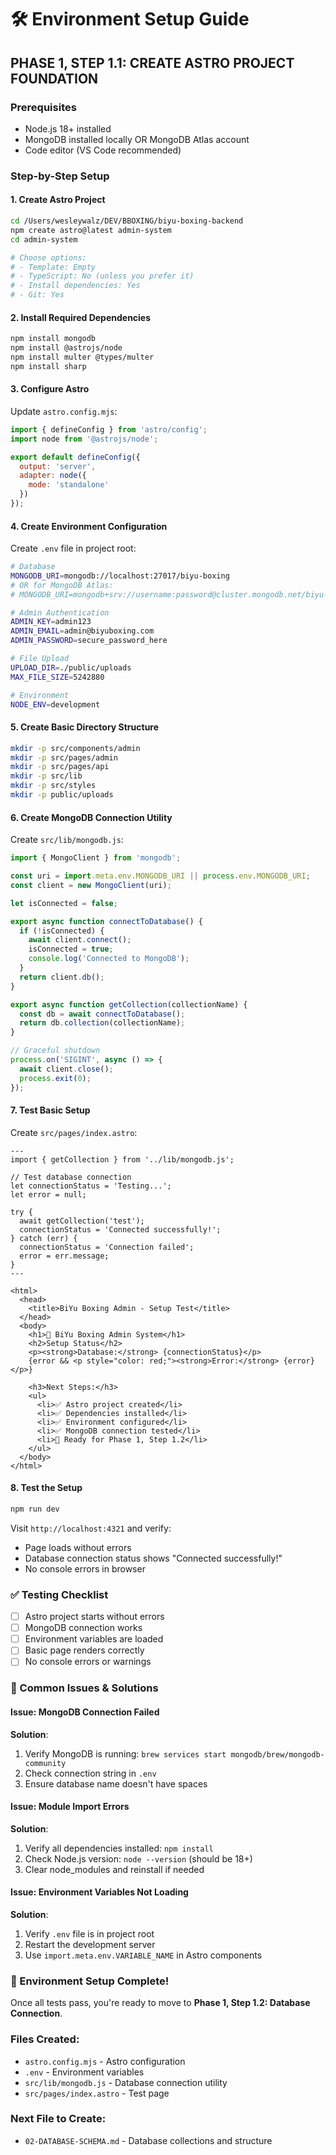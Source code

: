# 🛠️ Environment Setup Guide

## PHASE 1, STEP 1.1: CREATE ASTRO PROJECT FOUNDATION

### Prerequisites
- Node.js 18+ installed
- MongoDB installed locally OR MongoDB Atlas account
- Code editor (VS Code recommended)

### Step-by-Step Setup

#### 1. Create Astro Project
```bash
cd /Users/wesleywalz/DEV/BBOXING/biyu-boxing-backend
npm create astro@latest admin-system
cd admin-system

# Choose options:
# - Template: Empty
# - TypeScript: No (unless you prefer it)
# - Install dependencies: Yes
# - Git: Yes
```

#### 2. Install Required Dependencies
```bash
npm install mongodb
npm install @astrojs/node
npm install multer @types/multer
npm install sharp
```

#### 3. Configure Astro
Update `astro.config.mjs`:
```javascript
import { defineConfig } from 'astro/config';
import node from '@astrojs/node';

export default defineConfig({
  output: 'server',
  adapter: node({
    mode: 'standalone'
  })
});
```

#### 4. Create Environment Configuration
Create `.env` file in project root:
```bash
# Database
MONGODB_URI=mongodb://localhost:27017/biyu-boxing
# OR for MongoDB Atlas:
# MONGODB_URI=mongodb+srv://username:password@cluster.mongodb.net/biyu-boxing

# Admin Authentication
ADMIN_KEY=admin123
ADMIN_EMAIL=admin@biyuboxing.com
ADMIN_PASSWORD=secure_password_here

# File Upload
UPLOAD_DIR=./public/uploads
MAX_FILE_SIZE=5242880

# Environment
NODE_ENV=development
```

#### 5. Create Basic Directory Structure
```bash
mkdir -p src/components/admin
mkdir -p src/pages/admin
mkdir -p src/pages/api
mkdir -p src/lib
mkdir -p src/styles
mkdir -p public/uploads
```

#### 6. Create MongoDB Connection Utility
Create `src/lib/mongodb.js`:
```javascript
import { MongoClient } from 'mongodb';

const uri = import.meta.env.MONGODB_URI || process.env.MONGODB_URI;
const client = new MongoClient(uri);

let isConnected = false;

export async function connectToDatabase() {
  if (!isConnected) {
    await client.connect();
    isConnected = true;
    console.log('Connected to MongoDB');
  }
  return client.db();
}

export async function getCollection(collectionName) {
  const db = await connectToDatabase();
  return db.collection(collectionName);
}

// Graceful shutdown
process.on('SIGINT', async () => {
  await client.close();
  process.exit(0);
});
```

#### 7. Test Basic Setup
Create `src/pages/index.astro`:
```astro
---
import { getCollection } from '../lib/mongodb.js';

// Test database connection
let connectionStatus = 'Testing...';
let error = null;

try {
  await getCollection('test');
  connectionStatus = 'Connected successfully!';
} catch (err) {
  connectionStatus = 'Connection failed';
  error = err.message;
}
---

<html>
  <head>
    <title>BiYu Boxing Admin - Setup Test</title>
  </head>
  <body>
    <h1>🥊 BiYu Boxing Admin System</h1>
    <h2>Setup Status</h2>
    <p><strong>Database:</strong> {connectionStatus}</p>
    {error && <p style="color: red;"><strong>Error:</strong> {error}</p>}
    
    <h3>Next Steps:</h3>
    <ul>
      <li>✅ Astro project created</li>
      <li>✅ Dependencies installed</li>
      <li>✅ Environment configured</li>
      <li>✅ MongoDB connection tested</li>
      <li>🔄 Ready for Phase 1, Step 1.2</li>
    </ul>
  </body>
</html>
```

#### 8. Test the Setup
```bash
npm run dev
```

Visit `http://localhost:4321` and verify:
- Page loads without errors
- Database connection status shows "Connected successfully!"
- No console errors in browser

### ✅ Testing Checklist

- [ ] Astro project starts without errors
- [ ] MongoDB connection works
- [ ] Environment variables are loaded
- [ ] Basic page renders correctly
- [ ] No console errors or warnings

### 🚨 Common Issues & Solutions

#### Issue: MongoDB Connection Failed
**Solution**: 
1. Verify MongoDB is running: `brew services start mongodb/brew/mongodb-community`
2. Check connection string in `.env`
3. Ensure database name doesn't have spaces

#### Issue: Module Import Errors
**Solution**:
1. Verify all dependencies installed: `npm install`
2. Check Node.js version: `node --version` (should be 18+)
3. Clear node_modules and reinstall if needed

#### Issue: Environment Variables Not Loading
**Solution**:
1. Verify `.env` file is in project root
2. Restart the development server
3. Use `import.meta.env.VARIABLE_NAME` in Astro components

### 📝 Environment Setup Complete!

Once all tests pass, you're ready to move to **Phase 1, Step 1.2: Database Connection**.

### Files Created:
- `astro.config.mjs` - Astro configuration
- `.env` - Environment variables
- `src/lib/mongodb.js` - Database connection utility
- `src/pages/index.astro` - Test page

### Next File to Create:
- `02-DATABASE-SCHEMA.md` - Database collections and structure
